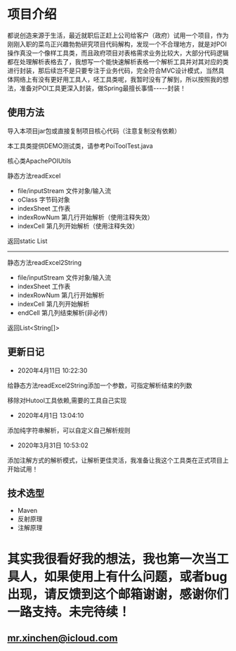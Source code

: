 # 项目介绍 #

都说创造来源于生活，最近就职后正赶上公司给客户（政府）试用一个项目，作为刚刚入职的菜鸟正兴趣勃勃研究项目代码解构，发现一个不合理地方，就是对POI操作真没一个像样工具类，而且政府项目对表格需求业务比较大，大部分代码逻辑都在处理解析表格去了，我想写一个能快速解析表格一个解析工具并对其对应的类进行封装，那后续岂不是只要专注于业务代码，完全符合MVC设计模式，当然具体网络上有没有更好用工具人，呸工具类呢，我暂时没有了解到，所以按照我的想法，准备对POI工具更深入封装，做Spring最擅长事情-----封装！

## 使用方法 ##

导入本项目jar包或直接复制项目核心代码（注意复制没有依赖）

本工具类提供DEMO测试类，请参考PoiToolTest.java

核心类ApachePOIUtils

静态方法readExcel

- file/inputStream 文件对象/输入流
- oClass 字节码对象
- indexSheet 工作表
- indexRowNum 第几行开始解析（使用注释失效）
- indexCell 第几列开始解析（使用注释失效）

返回static <T> List<T>

-------------
静态方法readExcel2String

- file/inputStream 文件对象/输入流
- indexSheet 工作表
- indexRowNum 第几行开始解析
- indexCell 第几列开始解析
- endCell 第几列结束解析(非必传)

返回List<String[]>

## 更新日记 ##

- 2020年4月11日 10:22:30

给静态方法readExcel2String添加一个参数，可指定解析结束的列数

移除对Hutool工具依赖,需要的工具自己实现

- 2020年4月1日 13:04:10

添加纯字符串解析，可以自定义自己解析规则

- 2020年3月31日 10:53:02

添加注解方式的解析模式，让解析更佳灵活，我准备让我这个工具类在正式项目上开始试用！

## 技术选型 ##

- Maven
- 反射原理
- 注解原理

# 其实我很看好我的想法，我也第一次当工具人，如果使用上有什么问题，或者bug出现，请反馈到这个邮箱谢谢，感谢你们一路支持。未完待续！ #
## mr.xinchen@icloud.com ##


